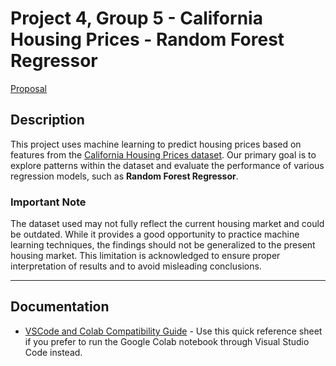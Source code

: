# Project 4, Group 5 - California Housing Prices - Random Forest Regressor

[Proposal](https://docs.google.com/document/d/1_mmjhWB2bmb_Mg4SUhwQDDBE3OMgFlOQ-MN9PvC8HbQ)

## Description  
This project uses machine learning to predict housing prices based on features from the [California Housing Prices dataset](https://www.kaggle.com/datasets/camnugent/california-housing-prices). Our primary goal is to explore patterns within the dataset and evaluate the performance of various regression models, such as **Random Forest Regressor**.

### Important Note  
The dataset used may not fully reflect the current housing market and could be outdated. While it provides a good opportunity to practice machine learning techniques, the findings should not be generalized to the present housing market. This limitation is acknowledged to ensure proper interpretation of results and to avoid misleading conclusions.

---

## Documentation

- [VSCode and Colab Compatibility Guide](references/vscode_colab_compatibility.md) - Use this quick reference sheet if you prefer to run the Google Colab notebook through Visual Studio Code instead.
